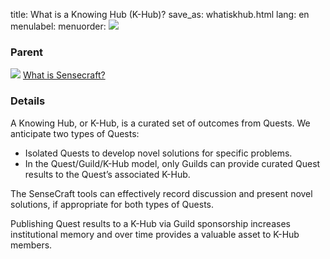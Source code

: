 title: What is a Knowing Hub (K-Hub)?
save_as: whatiskhub.html
lang: en
menulabel:
menuorder:
![]({static}/images/ibis/issue.png)

### Parent

![]({static}/images/ibis/issue_sm.png) [What is Sensecraft?](whatissensecraft.html)

### Details
A Knowing Hub, or K-Hub, is a curated set of outcomes from Quests.  We anticipate two types of Quests:

* Isolated Quests to develop novel solutions for specific problems.
* In the Quest/Guild/K-Hub model, only Guilds can provide curated Quest results to the Quest’s associated K-Hub.
  
The SenseCraft tools can effectively record discussion and present novel solutions, if appropriate for both types of Quests.

Publishing Quest results to a K-Hub via Guild sponsorship increases institutional memory and over time provides a valuable asset to K-Hub members.
